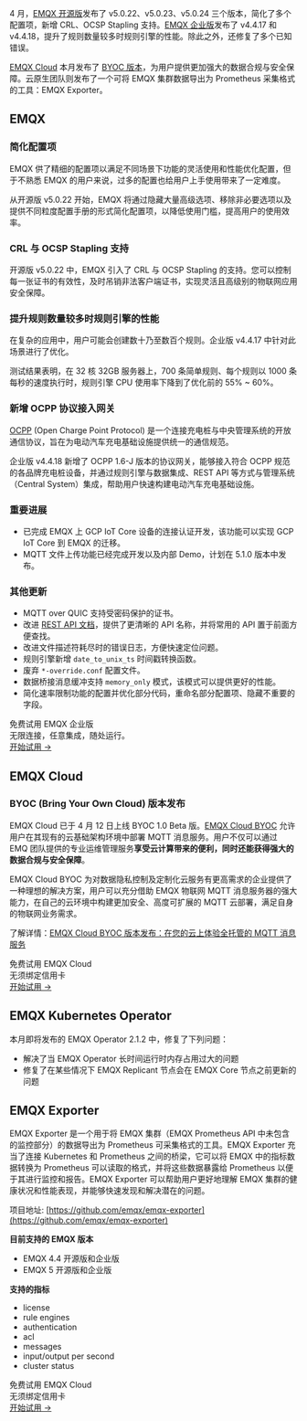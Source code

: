 4 月，[EMQX 开源版](https://www.emqx.io/zh)发布了 v5.0.22、v5.0.23、v5.0.24 三个版本，简化了多个配置项，新增 CRL、OCSP Stapling 支持。[EMQX 企业版](https://www.emqx.com/zh/products/emqx)发布了 v4.4.17 和 v4.4.18，提升了规则数量较多时规则引擎的性能。除此之外，还修复了多个已知错误。

[EMQX Cloud](https://www.emqx.com/zh/cloud) 本月发布了 [BYOC 版本](https://www.emqx.com/zh/cloud/byoc)，为用户提供更加强大的数据合规与安全保障。云原生团队则发布了一个可将 EMQX 集群数据导出为 Prometheus 采集格式的工具：EMQX Exporter。

## EMQX

### 简化配置项

EMQX 供了精细的配置项以满足不同场景下功能的灵活使用和性能优化配置，但于不熟悉 EMQX 的用户来说，过多的配置也给用户上手使用带来了一定难度。

从开源版 v5.0.22 开始，EMQX 将通过隐藏大量高级选项、移除非必要选项以及提供不同粒度配置手册的形式简化配置项，以降低使用门槛，提高用户的使用效率。

### CRL 与 OCSP Stapling 支持

开源版 v5.0.22 中，EMQX 引入了 CRL 与 OCSP Stapling 的支持。您可以控制每一张证书的有效性，及时吊销非法客户端证书，实现灵活且高级别的物联网应用安全保障。

### 提升规则数量较多时规则引擎的性能

在复杂的应用中，用户可能会创建数十乃至数百个规则。企业版 v4.4.17 中针对此场景进行了优化。

测试结果表明，在 32 核 32GB 服务器上，700 条简单规则、每个规则以 1000 条每秒的速度执行时，规则引擎 CPU 使用率下降到了优化前的 55% ~ 60%。

### 新增 OCPP 协议接入网关

[OCPP](https://www.openchargealliance.org/) (Open Charge Point Protocol) 是一个连接充电桩与中央管理系统的开放通信协议，旨在为电动汽车充电基础设施提供统一的通信规范。

企业版 v4.4.18 新增了 OCPP 1.6-J 版本的协议网关，能够接入符合 OCPP 规范的各品牌充电桩设备，并通过规则引擎与数据集成、REST API 等方式与管理系统（Central System）集成，帮助用户快速构建电动汽车充电基础设施。

### 重要进展

- 已完成 EMQX 上 GCP IoT Core 设备的连接认证开发，该功能可以实现 GCP IoT Core 到 EMQX 的迁移。
- MQTT 文件上传功能已经完成开发以及内部 Demo，计划在 5.1.0 版本中发布。

### 其他更新

- MQTT over QUIC 支持受密码保护的证书。
- 改进 [REST API 文档](https://docs.emqx.com/zh/emqx/v5.0/admin/api-docs.html)，提供了更清晰的 API 名称，并将常用的 API 置于前面方便查找。
- 改进文件描述符耗尽时的错误日志，方便快速定位问题。
- 规则引擎新增 `date_to_unix_ts` 时间戳转换函数。
- 废弃 `*-override.conf` 配置文件。
- 数据桥接消息缓冲支持 `memory_only` 模式，该模式可以提供更好的性能。
- 简化速率限制功能的配置并优化部分代码，重命名部分配置项、隐藏不重要的字段。



<section class="promotion">
    <div>
        免费试用 EMQX 企业版
            <div class="is-size-14 is-text-normal has-text-weight-normal">无限连接，任意集成，随处运行。</div>
    </div>
    <a href="https://www.emqx.com/zh/try?product=enterprise" class="button is-gradient px-5">开始试用 →</a>
</section>

## EMQX Cloud

### BYOC (Bring Your Own Cloud) 版本发布

EMQX Cloud 已于 4 月 12 日上线 BYOC 1.0 Beta 版。[EMQX Cloud BYOC](https://www.emqx.com/zh/cloud/byoc) 允许用户在其现有的云基础架构环境中部署 MQTT 消息服务。用户不仅可以通过 EMQ 团队提供的专业运维管理服务**享受云计算带来的便利，同时还能获得强大的数据合规与安全保障**。

EMQX Cloud BYOC 为对数据隐私控制及定制化云服务有更高需求的企业提供了一种理想的解决方案，用户可以充分借助 EMQX 物联网 MQTT 消息服务器的强大能力，在自己的云环境中构建更加安全、高度可扩展的 MQTT 云部署，满足自身的物联网业务需求。

了解详情：[EMQX Cloud BYOC 版本发布：在您的云上体验全托管的 MQTT 消息服务](https://www.emqx.com/zh/blog/deploy-the-most-powerful-mqtt-server-in-your-own-cloud)  

<section class="promotion">
    <div>
        免费试用 EMQX Cloud
        <div class="is-size-14 is-text-normal has-text-weight-normal">无须绑定信用卡</div>
    </div>
    <a href="https://accounts-zh.emqx.com/signup?continue=https://cloud.emqx.com/console/deployments/0?oper=new" class="button is-gradient px-5">开始试用 →</a>
</section>

## EMQX Kubernetes Operator

本月即将发布的 EMQX Operator 2.1.2 中，修复了下列问题：

- 解决了当 EMQX Operator 长时间运行时内存占用过大的问题
- 修复了在某些情况下 EMQX Replicant 节点会在 EMQX Core 节点之前更新的问题

## EMQX Exporter

EMQX Exporter 是一个用于将 EMQX 集群（EMQX Prometheus API 中未包含的监控部分）的数据导出为 Prometheus 可采集格式的工具。EMQX Exporter 充当了连接 Kubernetes 和 Prometheus 之间的桥梁，它可以将 EMQX 中的指标数据转换为 Prometheus 可以读取的格式，并将这些数据暴露给 Prometheus 以便于其进行监控和报告。EMQX Exporter 可以帮助用户更好地理解 EMQX 集群的健康状况和性能表现，并能够快速发现和解决潜在的问题。

项目地址: [https://github.com/emqx/emqx-exporter](https://github.com/emqx/emqx-exporter) 

**目前支持的 EMQX 版本**

- EMQX 4.4 开源版和企业版
- EMQX 5 开源版和企业版

**支持的指标**

- license
- rule engines
- authentication
- acl
- messages
- input/output per second
- cluster status



<section class="promotion">
    <div>
        免费试用 EMQX Cloud
        <div class="is-size-14 is-text-normal has-text-weight-normal">无须绑定信用卡</div>
    </div>
    <a href="https://accounts-zh.emqx.com/signup?continue=https://cloud.emqx.com/console/deployments/0?oper=new" class="button is-gradient px-5">开始试用 →</a>
</section>

